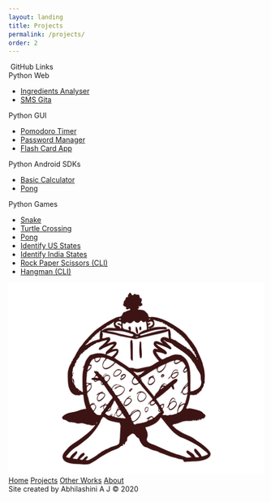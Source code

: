 ```yaml
---
layout: landing
title: Projects
permalink: /projects/
order: 2
---
```

<div class="projects-container">
	<div class="row">
		<span class="highlight-bar"><i class="fab fa-github"></i>&nbsp;GitHub Links</span>
		<div class="col-sm-3">
			<span class="content-section-title">Python Web</span>
			<ul>
				<li><a href="">Ingredients Analyser</a></li>
				<li><a href="">SMS Gita</a></li>
			</ul>
		</div>
		<div class="col-sm-3">
			<span class="content-section-title">Python GUI</span>
			<ul>
				<li><a href="">Pomodoro Timer</a></li>
				<li><a href="">Password Manager</a></li>
				<li><a href="">Flash Card App</a></li>
			</ul>
		</div>	
		<div class="col-sm-3">
			<span class="content-section-title">Python Android SDKs</span>
			<ul>
				<li><a href="">Basic Calculator</a></li>
				<li><a href="">Pong</a></li>
			</ul>
		</div>
		<div class="col-sm-3">
			<span class="content-section-title">Python Games</span>
			<ul>
				<li><a href="#">Snake</a></li>
				<li><a href="#">Turtle Crossing</a></li>
				<li><a href="#">Pong</a></li>
				<li><a href="#">Identify US States</a></li>
				<li><a href="#">Identify India States</a></li>
				<li><a href="#">Rock Paper Scissors (CLI)</a></li>
				<li><a href="#">Hangman (CLI)</a></li>
			</ul>
		</div>	
	</div>
	<div class="row">
		<div class="empty-block"></div>
	</div>
	<div class="projects-corner">
		<img src="/images/ReadingDoodle.svg">
	</div>
</div>

<nav class="nav">
	<a href="/">Home</a>
	<a href="{{ page.url | prepend: site.baseurl }}" class="active">Projects</a>
	<a href="/other_works">Other Works</a>
	<a href="/about">About</a>
</nav>

<span class="copyright">
	Site created by Abhilashini A J &copy; 2020
</span>